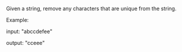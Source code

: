 Given a string, remove any characters that are unique from the string.

Example: 

input: "abccdefee"

output: "cceee"
